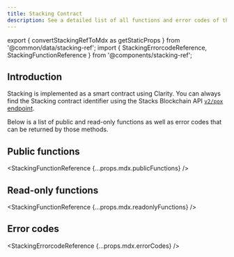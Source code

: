 ```yaml
---
title: Stacking Contract
description: See a detailed list of all functions and error codes of the Stacking contract.
---
```


export { convertStackingRefToMdx as getStaticProps } from '@common/data/stacking-ref'; import { StackingErrorcodeReference, StackingFunctionReference } from '@components/stacking-ref';

## Introduction

Stacking is implemented as a smart contract using Clarity. You can always find the Stacking contract identifier using the Stacks Blockchain API [`v2/pox` endpoint](https://docs.hiro.so/api#operation/get_pox_info).

Below is a list of public and read-only functions as well as error codes that can be returned by those methods.

## Public functions

<StackingFunctionReference {...props.mdx.publicFunctions} />

## Read-only functions

<StackingFunctionReference {...props.mdx.readonlyFunctions} />

## Error codes

<StackingErrorcodeReference {...props.mdx.errorCodes} />
